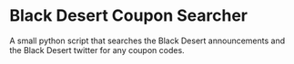 # Black Desert Coupon Searcher

A small python script that searches the Black Desert announcements and the Black Desert twitter for any coupon codes.
